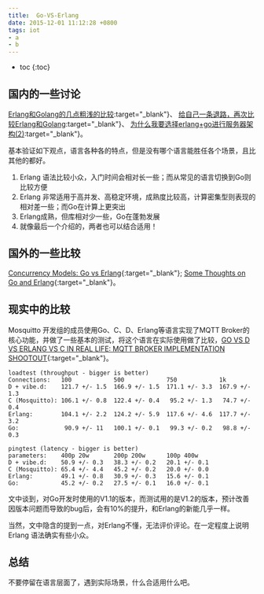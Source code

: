 ```yaml
---
title:  Go-VS-Erlang
date: 2015-12-01 11:12:28 +0800
tags: iot
- a
- b
---
```


* toc
{:toc}


## 国内的一些讨论

[Erlang和Golang的几点粗浅的比较](http://www.douban.com/note/233256219/):target="_blank"}、
[给自己一条退路，再次比较Erlang和Golang](http://blog.sina.com.cn/s/blog_6e1bd8350102uwgl.html):target="_blank"}、
[为什么我要选择erlang+go进行服务器架构(2)](http://studygolang.com/articles/912):target="_blank"}。

基本验证如下观点，语言各种各的特点，但是没有哪个语言能胜任各个场景，且比其他的都好。

1. Erlang 语法比较小众，入门时间会相对长一些；而从常见的语言切换到Go则比较方便  
2. Erlang 非常适用于高并发、高稳定环境，成熟度比较高，计算密集型则表现的相对差一些；而Go在计算上更突出  
3. Erlang成熟，但库相对少一些，Go在蓬勃发展  
4. 就像最后一个介绍的，两者也可以结合适用！  

## 国外的一些比较

[Concurrency Models: Go vs Erlang](http://joneisen.tumblr.com/post/38188396218/concurrency-models-go-vs-erlang){:target="_blank"}; 
[Some Thoughts on Go and Erlang](http://blog.erlware.org/some-thoughts-on-go-and-erlang/){:target="_blank"}。

## 现实中的比较

Mosquitto 开发组的成员使用Go、C、D、Erlang等语言实现了MQTT Broker的核心功能，并做了一些基本的测试，将这个语言在实际使用做了比较，[GO VS D VS ERLANG VS C IN REAL LIFE: MQTT BROKER IMPLEMENTATION SHOOTOUT](https://atilanevesoncode.wordpress.com/2013/12/05/go-vs-d-vs-erlang-vs-c-in-real-life-mqtt-broker-implementation-shootout/){:target="_blank"}。

    loadtest (throughput - bigger is better)
    Connections:   100            500            750            1k
    D + vibe.d:    121.7 +/- 1.5  166.9 +/- 1.5  171.1 +/- 3.3  167.9 +/- 1.3
    C (Mosquitto): 106.1 +/- 0.8  122.4 +/- 0.4   95.2 +/- 1.3   74.7 +/- 0.4
    Erlang:        104.1 +/- 2.2  124.2 +/- 5.9  117.6 +/- 4.6  117.7 +/- 3.2
    Go:             90.9 +/- 11   100.1 +/- 0.1   99.3 +/- 0.2   98.8 +/- 0.3

    pingtest (latency - bigger is better)
    parameters:    400p 20w       200p 200w      100p 400w
    D + vibe.d:    50.9 +/- 0.3   38.3 +/- 0.2   20.1 +/- 0.1
    C (Mosquitto): 65.4 +/- 4.4   45.2 +/- 0.2   20.0 +/- 0.0
    Erlang:        49.1 +/- 0.8   30.9 +/- 0.3   15.6 +/- 0.1
    Go:            45.2 +/- 0.2   27.5 +/- 0.1   16.0 +/- 0.1

文中谈到，对Go开发时使用的V1.1的版本，而测试用的是V1.2的版本，预计改善因版本问题而导致的bug后，会有10%的提升，和Erlang的新能几乎一样。

当然，文中隐含的提到一点，对Erlang不懂，无法评价评论。在一定程度上说明Erlang 语法确实有些小众。

## 总结

不要停留在语言层面了，遇到实际场景，什么合适用什么吧。

